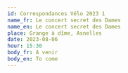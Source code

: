 ```yaml
---
id: Correspondances Vélo 2023 1
name_fr: Le concert secret des Dames
name_en: Le concert secret des Dames
place: Grange à dîme, Asnelles
date: 2023-08-06
hour: 15:30
body_fr: A venir
body_en: To come
---
```

